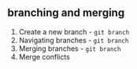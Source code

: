 ##  branching and merging

1. Create a new branch - `git branch`
2. Navigating branches - `git branch`
3. Merging branches - `git branch`
4. Merge conflicts
